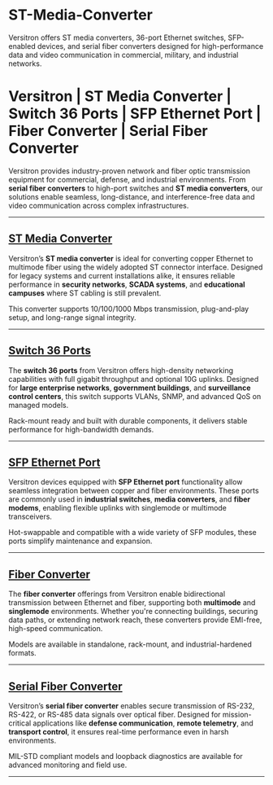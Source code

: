 # ST-Media-Converter
Versitron offers ST media converters, 36-port Ethernet switches, SFP-enabled devices, and serial fiber converters designed for high-performance data and video communication in commercial, military, and industrial networks.
# Versitron | ST Media Converter | Switch 36 Ports | SFP Ethernet Port | Fiber Converter | Serial Fiber Converter

Versitron provides industry-proven network and fiber optic transmission equipment for commercial, defense, and industrial environments. From **serial fiber converters** to high-port switches and **ST media converters**, our solutions enable seamless, long-distance, and interference-free data and video communication across complex infrastructures.

---

## [ST Media Converter](https://www.versitron.com/products/m7275s-2sfaa-10100tx100fx-single-fiber-media-converter)  
Versitron’s **ST media converter** is ideal for converting copper Ethernet to multimode fiber using the widely adopted ST connector interface. Designed for legacy systems and current installations alike, it ensures reliable performance in **security networks**, **SCADA systems**, and **educational campuses** where ST cabling is still prevalent.

This converter supports 10/100/1000 Mbps transmission, plug-and-play setup, and long-range signal integrity.

---

## [Switch 36 Ports](https://www.versitron.com/products/industrial-media-converters-10-100tx-fx-single-fiber-industrial-media-converter-1-rj45-ethernet-port-1-st-fiber-port)  
The **switch 36 ports** from Versitron offers high-density networking capabilities with full gigabit throughput and optional 10G uplinks. Designed for **large enterprise networks**, **government buildings**, and **surveillance control centers**, this switch supports VLANs, SNMP, and advanced QoS on managed models.

Rack-mount ready and built with durable components, it delivers stable performance for high-bandwidth demands.

---

## [SFP Ethernet Port](https://www.versitron.com/products/poe-gigabit-industrial-media-converter-1-rj45-ethernet-port-1-sfp-fiber-port)  
Versitron devices equipped with **SFP Ethernet port** functionality allow seamless integration between copper and fiber environments. These ports are commonly used in **industrial switches**, **media converters**, and **fiber modems**, enabling flexible uplinks with singlemode or multimode transceivers.

Hot-swappable and compatible with a wide variety of SFP modules, these ports simplify maintenance and expansion.

---

## [Fiber Converter](https://www.versitron.com/products/mcc-14r-14slot-chassis-for-media-converters)  
The **fiber converter** offerings from Versitron enable bidirectional transmission between Ethernet and fiber, supporting both **multimode** and **singlemode** environments. Whether you're connecting buildings, securing data paths, or extending network reach, these converters provide EMI-free, high-speed communication.

Models are available in standalone, rack-mount, and industrial-hardened formats.

---

## [Serial Fiber Converter](https://www.versitron.com/products/m7260pa2-101001000baset-to-1000basex-tripleduty-gigabit-ethernet)  
Versitron’s **serial fiber converter** enables secure transmission of RS-232, RS-422, or RS-485 data signals over optical fiber. Designed for mission-critical applications like **defense communication**, **remote telemetry**, and **transport control**, it ensures real-time performance even in harsh environments.

MIL-STD compliant models and loopback diagnostics are available for advanced monitoring and field use.

---
